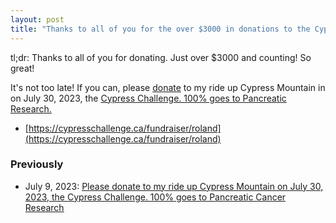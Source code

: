 ```yaml
---
layout: post
title: "Thanks to all of you for the over $3000 in donations to the Cypress Challenge Pancreatic Cancer ride"
---
```

tl;dr: Thanks to all of you for donating. Just over $3000 and counting! So great!

It's not too late! If you can, please [donate](https://cypresschallenge.ca/fundraiser/roland) to my ride up Cypress Mountain in on July 30, 2023, the [Cypress Challenge. 100% goes to Pancreatic Research.](http://cypresschallenge.com)

* [https://cypresschallenge.ca/fundraiser/roland](https://cypresschallenge.ca/fundraiser/roland)

### Previously

* July 9, 2023: [Please donate to my ride up Cypress Mountain on July 30, 2023, the Cypress Challenge. 100% goes to Pancreatic Cancer Research](http://rolandtanglao.com/2023/07/09/p1-cypress-challenge-2023-pancreatic-cancer/)        



